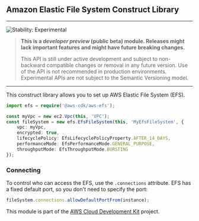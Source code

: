 ## Amazon Elastic File System Construct Library
<!--BEGIN STABILITY BANNER-->

---

![Stability: Experimental](https://img.shields.io/badge/stability-Experimental-important.svg?style=for-the-badge)

> **This is a _developer preview_ (public beta) module. Releases might lack important features and might have
> future breaking changes.**
>
> This API is still under active development and subject to non-backward
> compatible changes or removal in any future version. Use of the API is not recommended in production
> environments. Experimental APIs are not subject to the Semantic Versioning model.

---
<!--END STABILITY BANNER-->

This construct library allows you to set up AWS Elastic File System (EFS).

```ts
import efs = require('@aws-cdk/aws-efs');

const myVpc = new ec2.Vpc(this, 'VPC');
const fileSystem = new efs.EfsFileSystem(this, 'MyEfsFileSystem', {
    vpc: myVpc,
    encrypted: true,
    lifecyclePolicy: EfsLifecyclePolicyProperty.AFTER_14_DAYS,
    performanceMode: EfsPerformanceMode.GENERAL_PURPOSE,
    throughputMode: EfsThroughputMode.BURSTING
});
```

### Connecting

To control who can access the EFS, use the `.connections` attribute. EFS has
a fixed default port, so you don't need to specify the port:

```ts
fileSystem.connections.allowDefaultPortFrom(instance);
```


This module is part of the [AWS Cloud Development Kit](https://github.com/aws/aws-cdk) project.
